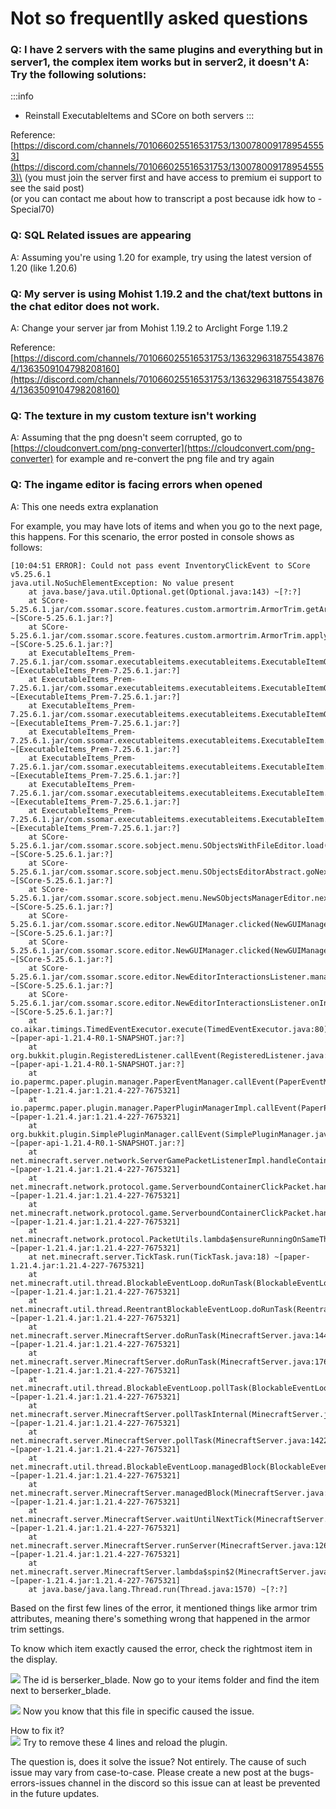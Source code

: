 # Not so frequentlly asked questions

### Q: I have 2 servers with the same plugins and everything but in server1, the complex item works but in server2, it doesn't A: Try the following solutions:

:::info
* Reinstall ExecutableItems and SCore on both servers
:::

Reference: [https://discord.com/channels/701066025516531753/1300780091789545553](https://discord.com/channels/701066025516531753/1300780091789545553)\
(you must join the server first and have access to premium ei support to see the said post)\
(or you can contact me about how to transcript a post because idk how to -Special70)

### Q: SQL Related issues are appearing

A: Assuming you're using 1.20 for example, try using the latest version of 1.20 (like 1.20.6)

### Q: My server is using Mohist 1.19.2 and the chat/text buttons in the chat editor does not work. 

A: Change your server jar from Mohist 1.19.2 to Arclight Forge 1.19.2

Reference: [https://discord.com/channels/701066025516531753/1363296318755438764/1363509104798208160](https://discord.com/channels/701066025516531753/1363296318755438764/1363509104798208160)

### Q: The texture in my custom texture isn't working

A: Assuming that the png doesn't seem corrupted, go to [https://cloudconvert.com/png-converter](https://cloudconvert.com/png-converter) for example and re-convert the png file and try again

### Q: The ingame editor is facing errors when opened 

A: This one needs extra explanation

For example, you may have lots of items and when you go to the next page, this happens. For this scenario, the error posted in console shows as follows:

```
[10:04:51 ERROR]: Could not pass event InventoryClickEvent to SCore v5.25.6.1
java.util.NoSuchElementException: No value present
	at java.base/java.util.Optional.get(Optional.java:143) ~[?:?]
	at SCore-5.25.6.1.jar/com.ssomar.score.features.custom.armortrim.ArmorTrim.getArmorTrim(ArmorTrim.java:77) ~[SCore-5.25.6.1.jar:?]
	at SCore-5.25.6.1.jar/com.ssomar.score.features.custom.armortrim.ArmorTrim.applyOnItemMeta(ArmorTrim.java:178) ~[SCore-5.25.6.1.jar:?]
	at ExecutableItems_Prem-7.25.6.1.jar/com.ssomar.executableitems.executableitems.ExecutableItemObject.refreshMeta(ExecutableItemObject.java:269) ~[ExecutableItems_Prem-7.25.6.1.jar:?]
	at ExecutableItems_Prem-7.25.6.1.jar/com.ssomar.executableitems.executableitems.ExecutableItemObject.refresh(ExecutableItemObject.java:238) ~[ExecutableItems_Prem-7.25.6.1.jar:?]
	at ExecutableItems_Prem-7.25.6.1.jar/com.ssomar.executableitems.executableitems.ExecutableItemObject.build(ExecutableItemObject.java:221) ~[ExecutableItems_Prem-7.25.6.1.jar:?]
	at ExecutableItems_Prem-7.25.6.1.jar/com.ssomar.executableitems.executableitems.ExecutableItem.buildItem(ExecutableItem.java:717) ~[ExecutableItems_Prem-7.25.6.1.jar:?]
	at ExecutableItems_Prem-7.25.6.1.jar/com.ssomar.executableitems.executableitems.ExecutableItem.buildItem(ExecutableItem.java:697) ~[ExecutableItems_Prem-7.25.6.1.jar:?]
	at ExecutableItems_Prem-7.25.6.1.jar/com.ssomar.executableitems.executableitems.ExecutableItem.buildItem(ExecutableItem.java:770) ~[ExecutableItems_Prem-7.25.6.1.jar:?]
	at ExecutableItems_Prem-7.25.6.1.jar/com.ssomar.executableitems.executableitems.ExecutableItem.getIconItem(ExecutableItem.java:221) ~[ExecutableItems_Prem-7.25.6.1.jar:?]
	at SCore-5.25.6.1.jar/com.ssomar.score.sobject.menu.SObjectsWithFileEditor.load(SObjectsWithFileEditor.java:101) ~[SCore-5.25.6.1.jar:?]
	at SCore-5.25.6.1.jar/com.ssomar.score.sobject.menu.SObjectsEditorAbstract.goNextPage(SObjectsEditorAbstract.java:86) ~[SCore-5.25.6.1.jar:?]
	at SCore-5.25.6.1.jar/com.ssomar.score.sobject.menu.NewSObjectsManagerEditor.nextPage(NewSObjectsManagerEditor.java:154) ~[SCore-5.25.6.1.jar:?]
	at SCore-5.25.6.1.jar/com.ssomar.score.editor.NewGUIManager.clicked(NewGUIManager.java:116) ~[SCore-5.25.6.1.jar:?]
	at SCore-5.25.6.1.jar/com.ssomar.score.editor.NewGUIManager.clicked(NewGUIManager.java:75) ~[SCore-5.25.6.1.jar:?]
	at SCore-5.25.6.1.jar/com.ssomar.score.editor.NewEditorInteractionsListener.manage(NewEditorInteractionsListener.java:164) ~[SCore-5.25.6.1.jar:?]
	at SCore-5.25.6.1.jar/com.ssomar.score.editor.NewEditorInteractionsListener.onInvClick(NewEditorInteractionsListener.java:145) ~[SCore-5.25.6.1.jar:?]
	at co.aikar.timings.TimedEventExecutor.execute(TimedEventExecutor.java:80) ~[paper-api-1.21.4-R0.1-SNAPSHOT.jar:?]
	at org.bukkit.plugin.RegisteredListener.callEvent(RegisteredListener.java:70) ~[paper-api-1.21.4-R0.1-SNAPSHOT.jar:?]
	at io.papermc.paper.plugin.manager.PaperEventManager.callEvent(PaperEventManager.java:54) ~[paper-1.21.4.jar:1.21.4-227-7675321]
	at io.papermc.paper.plugin.manager.PaperPluginManagerImpl.callEvent(PaperPluginManagerImpl.java:131) ~[paper-1.21.4.jar:1.21.4-227-7675321]
	at org.bukkit.plugin.SimplePluginManager.callEvent(SimplePluginManager.java:628) ~[paper-api-1.21.4-R0.1-SNAPSHOT.jar:?]
	at net.minecraft.server.network.ServerGamePacketListenerImpl.handleContainerClick(ServerGamePacketListenerImpl.java:3208) ~[paper-1.21.4.jar:1.21.4-227-7675321]
	at net.minecraft.network.protocol.game.ServerboundContainerClickPacket.handle(ServerboundContainerClickPacket.java:69) ~[paper-1.21.4.jar:1.21.4-227-7675321]
	at net.minecraft.network.protocol.game.ServerboundContainerClickPacket.handle(ServerboundContainerClickPacket.java:14) ~[paper-1.21.4.jar:1.21.4-227-7675321]
	at net.minecraft.network.protocol.PacketUtils.lambda$ensureRunningOnSameThread$0(PacketUtils.java:29) ~[paper-1.21.4.jar:1.21.4-227-7675321]
	at net.minecraft.server.TickTask.run(TickTask.java:18) ~[paper-1.21.4.jar:1.21.4-227-7675321]
	at net.minecraft.util.thread.BlockableEventLoop.doRunTask(BlockableEventLoop.java:155) ~[paper-1.21.4.jar:1.21.4-227-7675321]
	at net.minecraft.util.thread.ReentrantBlockableEventLoop.doRunTask(ReentrantBlockableEventLoop.java:24) ~[paper-1.21.4.jar:1.21.4-227-7675321]
	at net.minecraft.server.MinecraftServer.doRunTask(MinecraftServer.java:1448) ~[paper-1.21.4.jar:1.21.4-227-7675321]
	at net.minecraft.server.MinecraftServer.doRunTask(MinecraftServer.java:176) ~[paper-1.21.4.jar:1.21.4-227-7675321]
	at net.minecraft.util.thread.BlockableEventLoop.pollTask(BlockableEventLoop.java:129) ~[paper-1.21.4.jar:1.21.4-227-7675321]
	at net.minecraft.server.MinecraftServer.pollTaskInternal(MinecraftServer.java:1428) ~[paper-1.21.4.jar:1.21.4-227-7675321]
	at net.minecraft.server.MinecraftServer.pollTask(MinecraftServer.java:1422) ~[paper-1.21.4.jar:1.21.4-227-7675321]
	at net.minecraft.util.thread.BlockableEventLoop.managedBlock(BlockableEventLoop.java:139) ~[paper-1.21.4.jar:1.21.4-227-7675321]
	at net.minecraft.server.MinecraftServer.managedBlock(MinecraftServer.java:1379) ~[paper-1.21.4.jar:1.21.4-227-7675321]
	at net.minecraft.server.MinecraftServer.waitUntilNextTick(MinecraftServer.java:1387) ~[paper-1.21.4.jar:1.21.4-227-7675321]
	at net.minecraft.server.MinecraftServer.runServer(MinecraftServer.java:1264) ~[paper-1.21.4.jar:1.21.4-227-7675321]
	at net.minecraft.server.MinecraftServer.lambda$spin$2(MinecraftServer.java:310) ~[paper-1.21.4.jar:1.21.4-227-7675321]
	at java.base/java.lang.Thread.run(Thread.java:1570) ~[?:?]
```

Based on the first few lines of the error, it mentioned things like armor trim attributes, meaning there's something wrong that happened in the armor trim settings. 

To know which item exactly caused the error, check the rightmost item in the display.

![](<../../../.gitbook/assets/image (451).png>) The id is berserker\_blade. Now go to your items folder and find the item next to berserker\_blade.

![](<../../../.gitbook/assets/image (452).png>) Now you know that this file in specific caused the issue.

How to fix it?\
![](<../../../.gitbook/assets/image (453).png>) Try to remove these 4 lines and reload the plugin.

The question is, does it solve the issue? Not entirely. The cause of such issue may vary from case-to-case. Please create a new post at the bugs-errors-issues channel in the discord so this issue can at least be prevented in the future updates.

